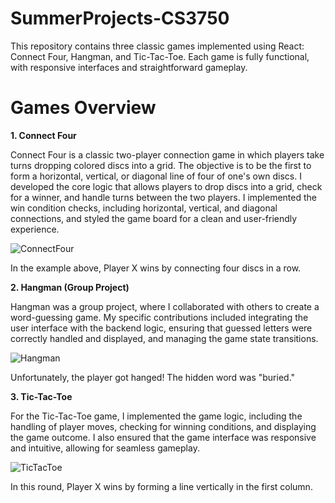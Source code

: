 # SummerProjects-CS3750

This repository contains three classic games implemented using React: Connect Four, Hangman, and Tic-Tac-Toe. Each game is fully functional, with responsive interfaces and straightforward gameplay.

# Games Overview

**1. Connect Four**

Connect Four is a classic two-player connection game in which players take turns dropping colored discs into a grid. The objective is to be the first to form a horizontal, vertical, or diagonal line of four of one's own discs. I developed the core logic that allows players to drop discs into a grid, check for a winner, and handle turns between the two players. I implemented the win condition checks, including horizontal, vertical, and diagonal connections, and styled the game board for a clean and user-friendly experience.

![ConnectFour](https://github.com/user-attachments/assets/9fb7bd1e-b6c1-415a-8356-0e50d3ac25f9)

In the example above, Player X wins by connecting four discs in a row.

**2. Hangman (Group Project)**

Hangman was a group project, where I collaborated with others to create a word-guessing game. My specific contributions included integrating the user interface with the backend logic, ensuring that guessed letters were correctly handled and displayed, and managing the game state transitions.

![Hangman](https://github.com/user-attachments/assets/e576d637-e0fd-416f-aa2a-9810124bac3c)

Unfortunately, the player got hanged! The hidden word was "buried."

**3. Tic-Tac-Toe**

For the Tic-Tac-Toe game, I implemented the game logic, including the handling of player moves, checking for winning conditions, and displaying the game outcome. I also ensured that the game interface was responsive and intuitive, allowing for seamless gameplay.

![TicTacToe](https://github.com/user-attachments/assets/a27ad750-1589-4204-b048-40c1fcc8274f)

In this round, Player X wins by forming a line vertically in the first column.

